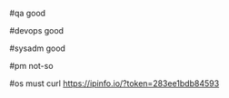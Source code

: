 #qa good

#devops good

#sysadm good

#pm not-so

#os must
curl https://ipinfo.io/?token=283ee1bdb84593
